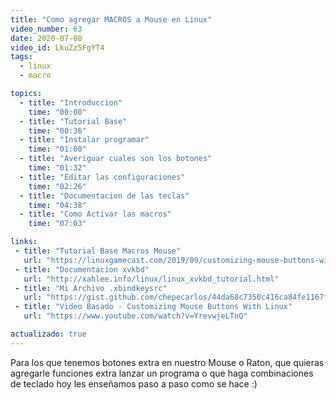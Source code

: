 ```yaml
---
title: "Como agregar MACROS a Mouse en Linux"
video_number: 63
date: 2020-07-08
video_id: LkuZz5FgYT4
tags:
  - linux
  - macro

topics:
  - title: "Introduccion"
    time: "00:00"
  - title: "Tutorial Base"
    time: "00:36"
  - title: "Instalar programar"
    time: "01:00"
  - title: "Averiguar cuales son los botones"
    time: "01:32"
  - title: "Editar las configuraciones"
    time: "02:26"
  - title: "Documentacion de las teclas"
    time: "04:38"
  - title: "Como Activar las macros"
    time: "07:03"

links:
 - title: "Tutorial Base Macros Mouse"
   url: "https://linuxgamecast.com/2019/09/customizing-mouse-buttons-with-linux/"
 - title: "Documentacion xvkbd"
   url: "http://xahlee.info/linux/linux_xvkbd_tutorial.html"
 - title: "Mi Archivo .xbindkeysrc"
   url: "https://gist.github.com/chepecarlos/44da68c7350c416ca84fe1167ff6f439"
 - title: "Video Basado - Customizing Mouse Buttons With Linux"
   url: "https://www.youtube.com/watch?v=YrevwjeLTnQ"

actualizado: true
---
```


Para los que tenemos botones extra en nuestro Mouse o Raton, que quieras agregarle funciones extra lanzar un programa o que haga combinaciones de teclado hoy les enseñamos paso a paso como se hace :) 
